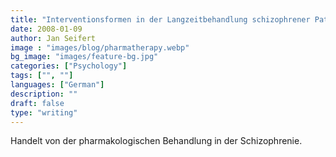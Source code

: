 ```yaml
---
title: "Interventionsformen in der Langzeitbehandlung schizophrener Patienten"
date: 2008-01-09
author: Jan Seifert
image : "images/blog/pharmatherapy.webp"
bg_image: "images/feature-bg.jpg"
categories: ["Psychology"]
tags: ["", ""]
languages: ["German"]
description: ""
draft: false
type: "writing"
---
```



Handelt von der pharmakologischen Behandlung in der Schizophrenie.
</p>
